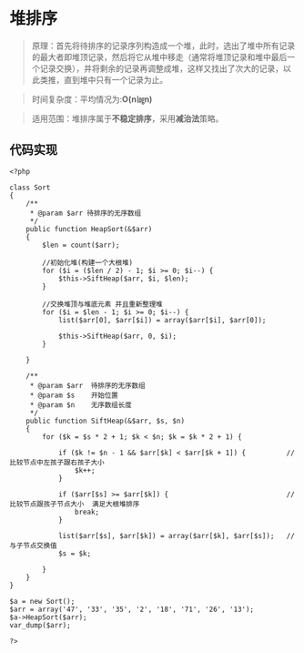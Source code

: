 # 堆排序

>原理：首先将待排序的记录序列构造成一个堆，此时，选出了堆中所有记录的最大者即堆顶记录，然后将它从堆中移走（通常将堆顶记录和堆中最后一个记录交换），并将剩余的记录再调整成堆，这样又找出了次大的记录，以此类推，直到堆中只有一个记录为止。

>时间复杂度：平均情况为:**O(n㏒n)**

>适用范围：堆排序属于**不稳定排序**，采用**减治法**策略。

## 代码实现

```
<?php

class Sort
{
    /**
     * @param $arr 待排序的无序数组
     */
    public function HeapSort(&$arr)
    {
        $len = count($arr);

        //初始化堆(构建一个大根堆)
        for ($i = ($len / 2) - 1; $i >= 0; $i--) {
            $this->SiftHeap($arr, $i, $len);
        }

        //交换堆顶与堆底元素 并且重新整理堆
        for ($i = $len - 1; $i >= 0; $i--) {
            list($arr[0], $arr[$i]) = array($arr[$i], $arr[0]);

            $this->SiftHeap($arr, 0, $i);
        }

    }

    /**
     * @param $arr  待排序的无序数组
     * @param $s    开始位置
     * @param $n    无序数组长度
     */
    public function SiftHeap(&$arr, $s, $n)
    {
        for ($k = $s * 2 + 1; $k < $n; $k = $k * 2 + 1) {

            if ($k != $n - 1 && $arr[$k] < $arr[$k + 1]) {          //比较节点中左孩子跟右孩子大小
                $k++;
            }

            if ($arr[$s] >= $arr[$k]) {                             //比较节点跟孩子节点大小  满足大根堆排序
                break;
            }

            list($arr[$s], $arr[$k]) = array($arr[$k], $arr[$s]);   //与子节点交换值
            $s = $k;

        }
    }
}

$a = new Sort();
$arr = array('47', '33', '35', '2', '18', '71', '26', '13');
$a->HeapSort($arr);
var_dump($arr);

?>

```


